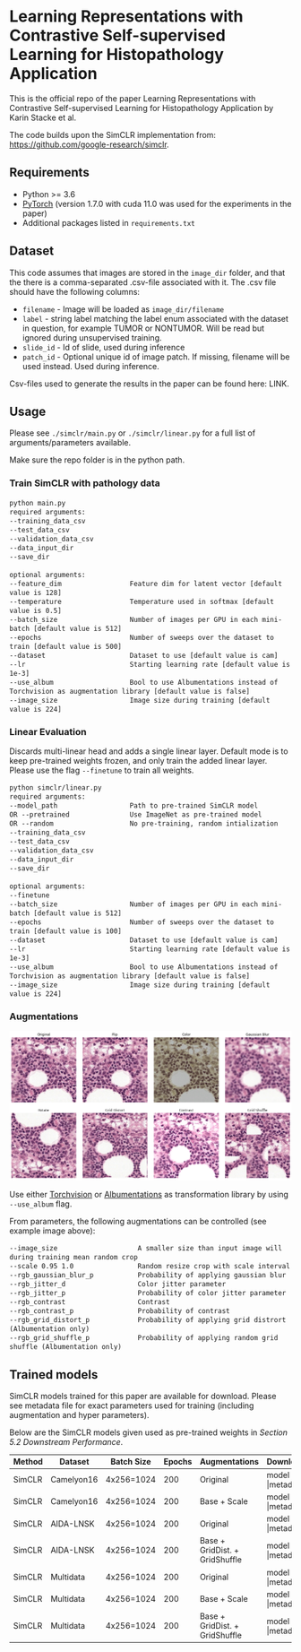# Learning Representations with Contrastive Self-supervised Learning for Histopathology Application
This is the official repo of the paper Learning Representations with Contrastive Self-supervised Learning for Histopathology Application by Karin Stacke et al. 	

The code builds upon the SimCLR implementation from: https://github.com/google-research/simclr.


## Requirements
- Python >= 3.6
- [PyTorch](https://pytorch.org) (version 1.7.0 with cuda 11.0 was used for the experiments in the paper)
- Additional packages listed in `requirements.txt`


## Dataset
This code assumes that images are stored in the `image_dir` folder, and that the there is a comma-separated .csv-file associated with it.
The .csv file should have the following columns:

* `filename` - Image will be loaded as `image_dir/filename`
* `label` - string label matching the label enum associated with the dataset in question, for example TUMOR or NONTUMOR. Will be read but ignored during unsupervised training.
* `slide_id` - Id of slide, used during inference
* `patch_id` - Optional unique id of image patch. If missing, filename will be used instead. Used during inference.

Csv-files used to generate the results in the paper can be found here: LINK.

## Usage

Please see `./simclr/main.py` or `./simclr/linear.py` for a full list of arguments/parameters available.

Make sure the repo folder is in the python path. 

### Train SimCLR with pathology data

```
python main.py
required arguments:
--training_data_csv
--test_data_csv
--validation_data_csv
--data_input_dir
--save_dir

optional arguments:
--feature_dim                 Feature dim for latent vector [default value is 128]
--temperature                 Temperature used in softmax [default value is 0.5]
--batch_size                  Number of images per GPU in each mini-batch [default value is 512]
--epochs                      Number of sweeps over the dataset to train [default value is 500]
--dataset					  Dataset to use [default value is cam]
--lr					      Starting learning rate [default value is 1e-3]
--use_album					  Bool to use Albumentations instead of Torchvision as augmentation library [default value is false]
--image_size 				  Image size during training [default value is 224]

```

### Linear Evaluation

Discards multi-linear head and adds a single linear layer. Default mode is to keep pre-trained weights frozen, and only train the added linear layer. Please use the flag `--finetune` to train all weights.

```
python simclr/linear.py
required arguments:
--model_path 			      Path to pre-trained SimCLR model
OR --pretrained 			  Use ImageNet as pre-trained model
OR --random 				  No pre-training, random intialization
--training_data_csv
--test_data_csv
--validation_data_csv
--data_input_dir
--save_dir

optional arguments:
--finetune
--batch_size                  Number of images per GPU in each mini-batch [default value is 512]
--epochs                      Number of sweeps over the dataset to train [default value is 100]
--dataset					  Dataset to use [default value is cam]
--lr					      Starting learning rate [default value is 1e-3]
--use_album					  Bool to use Albumentations instead of Torchvision as augmentation library [default value is false]
--image_size 				  Image size during training [default value is 224]
```
### Augmentations

<img src="./images/augmentations.png" alt="drawing" width="600"/>

Use either [Torchvision](https://pytorch.org/vision/stable/transforms.html) or [Albumentations](https://albumentations.ai/) as transformation library by using `--use_album` flag.

From parameters, the following augmentations can be controlled (see example image above):

```
--image_size 					A smaller size than input image will during training mean random crop
--scale 0.95 1.0				Random resize crop with scale interval
--rgb_gaussian_blur_p			Probability of applying gaussian blur
--rgb_jitter_d					Color jitter parameter
--rgb_jitter_p 					Probability of color jitter parameter
--rgb_contrast					Contrast
--rgb_contrast_p 				Probability of contrast
--rgb_grid_distort_p			Probability of applying grid distrort (Albumentation only)
--rgb_grid_shuffle_p 			Probability of applying random grid shuffle (Albumentation only)
```



## Trained models

SimCLR models trained for this paper are available for download. Please see metadata file for exact parameters used for training (including augmentation and hyper parameters).

Below are the SimCLR models given used as pre-trained weights in *Section 5.2 Downstream Performance*. 

| Method | Dataset    | Batch Size | Epochs | Augmentations                  | Download         |
| ------ | ---------- | ---------- | ------ | ------------------------------ | ---------------- |
| SimCLR | Camelyon16 | 4x256=1024 | 200    | Original                       | model \|metadata |
| SimCLR | Camelyon16 | 4x256=1024 | 200    | Base + Scale                   | model \|metadata |
| SimCLR | AIDA-LNSK  | 4x256=1024 | 200    | Original                       | model \|metadata |
| SimCLR | AIDA-LNSK  | 4x256=1024 | 200    | Base + GridDist. + GridShuffle | model \|metadata |
| SimCLR | Multidata  | 4x256=1024 | 200    | Original                       | model \|metadata |
| SimCLR | Multidata  | 4x256=1024 | 200    | Base + Scale                   | model \|metadata |
| SimCLR | Multidata  | 4x256=1024 | 200    | Base + GridDist. + GridShuffle | model \|metadata |

### 
